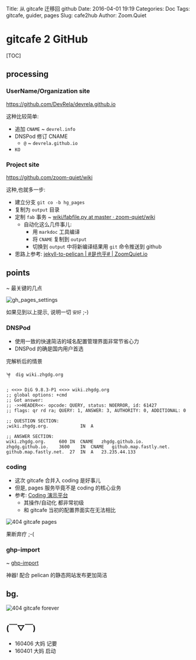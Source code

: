 Title: 从 gitcafe 迁移回 github
Date: 2016-04-01 19:19
Categories: Doc
Tags:  gitcafe, guider, pages
Slug: cafe2hub
Author: Zoom.Quiet


# gitcafe 2 GitHub

[TOC]



## processing


### UserName/Organization site

https://github.com/DevRela/devrela.github.io

这种比较简单:

- 追加 `CNAME` ~ `devrel.info`
- DNSPod 修订 CNAME
    + `@` ~ `devrela.github.io`
- `KO`

### Project site

https://github.com/zoom-quiet/wiki

这种,也就多一步:

- 建立分支 `git co -b hg_pages`
- 复制为 `output` 目录
- 定制 `fab` 事务 ~ [wiki/fabfile.py at master · zoom-quiet/wiki](https://github.com/zoom-quiet/wiki/blob/master/fabfile.py#L44)
    + 自动化这么几件事儿:
        * 用 `markdoc` 工具编译
        * 将 `CNAME` 复制到 `output`
        * 切换到 `output` 中将新编译结果用 `git` 命令推送到 github
- 思路上参考: [jekyll-to-pelican | #是也乎# | ZoomQuiet.io](http://blog.zoomquiet.io/jekyll-to-pelican.html)


## points
~ 最关键的几点

![gh_pages_settings](http://zoomq.qiniudn.com/ZQCollection/snap/pages/gh_pages_settings.png?imageView2/2/w/420)

如果见到以上提示, 说明一切 `安好` ;-)

### DNSPod

- 使用一致的快速简洁的域名配置管理界面非常节省心力
- DNSPod 的确是国内用户首选

完解析后的情景

    ༆  dig wiki.zhgdg.org

    ; <<>> DiG 9.8.3-P1 <<>> wiki.zhgdg.org
    ;; global options: +cmd
    ;; Got answer:
    ;; ->>HEADER<<- opcode: QUERY, status: NOERROR, id: 61427
    ;; flags: qr rd ra; QUERY: 1, ANSWER: 3, AUTHORITY: 0, ADDITIONAL: 0

    ;; QUESTION SECTION:
    ;wiki.zhgdg.org.            IN  A

    ;; ANSWER SECTION:
    wiki.zhgdg.org.     600 IN  CNAME   zhgdg.github.io.
    zhgdg.github.io.    3600    IN  CNAME   github.map.fastly.net.
    github.map.fastly.net.  27  IN  A   23.235.44.133



### coding

- 这次 gitcafe 合并入 coding 是好事儿
- 但是, pages 服务毕竟不是 coding 的核心业务
- 参考: [Coding 演示平台](http://docs.coding.io/)
    + 其操作/自动化 都非常初级
    + 和 gitcafe 当初的配置界面实在无法相比

![404 gitcafe pages](http://zoomq.qiniudn.com/ZQCollection/snap/404-500/404_gitcafe_pages.png?imageView2/2/w/420)

果断弃疗 ;-( 

### ghp-import
~ [ghp-import](https://github.com/davisp/ghp-import)

神器! 配合 pelican 的静态网站发布更加简洁

## bg.
![404 gitcafe forever](http://zoomq.qiniudn.com/ZQCollection/snap/404-500/404_gitcafe_160401.png?imageView2/2/w/420)

## (￣▽￣)

- 160406 大妈 记要
- 160401 大妈 启动

